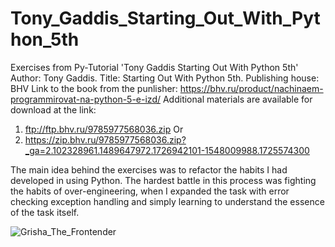 # Tony_Gaddis_Starting_Out_With_Python_5th
Exercises from Py-Tutorial 'Tony Gaddis Starting Out With Python 5th'
Author: Tony Gaddis.
Title: Starting Out With Python 5th.
Publishing house: BHV
Link to the book from the punlisher: https://bhv.ru/product/nachinaem-programmirovat-na-python-5-e-izd/ 
Additional materials are available for download at the link: 
1) ftp://ftp.bhv.ru/9785977568036.zip
Or
2) https://zip.bhv.ru/9785977568036.zip?_ga=2.102328961.1489647972.1726942101-1548009988.1725574300

The main idea behind the exercises was to refactor the habits I had developed in using Python.
The hardest battle in this process was fighting the habits of over-engineering, when I expanded the task with error checking exception handling and simply learning to understand the essence of the task itself.

![Grisha_The_Frontender](https://github.com/user-attachments/assets/2728f2a3-992a-4f1c-80bf-c95c9dac82ab)
